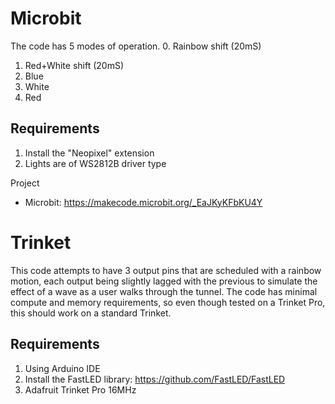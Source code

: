 
# Microbit
The code has 5 modes of operation. 
0. Rainbow shift (20mS)
1. Red+White shift (20mS)
2. Blue
3. White
4. Red

## Requirements
1. Install the "Neopixel" extension
1. Lights are of WS2812B driver type

Project
- Microbit: https://makecode.microbit.org/_EaJKyKFbKU4Y

# Trinket
This code attempts to have 3 output pins that are scheduled with a rainbow motion, each output being slightly lagged with the previous to simulate the effect of a wave as a user walks through the tunnel. The code has minimal compute and memory requirements, so even though tested on a Trinket Pro, this should work on a standard Trinket.

## Requirements
1. Using Arduino IDE 
1. Install the FastLED library: https://github.com/FastLED/FastLED
1. Adafruit Trinket Pro 16MHz 
